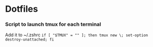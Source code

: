 # Dotfiles

### Script to launch tmux for each terminal
Add it to ~/.zshrc
`if [ "$TMUX" = "" ]; then tmux new \; set-option destroy-unattached; fi`

